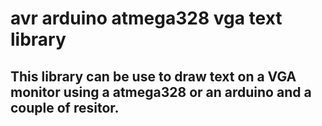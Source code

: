 # avr arduino atmega328 vga text library

## This library can be use to draw text on a VGA monitor using a atmega328 or an arduino and a couple of resitor.
